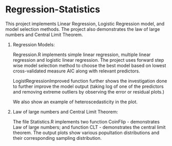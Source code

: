 # Regression-Statistics
This project implements Linear Regression, Logistic Regression model, and model selection methods. The project also demonstrates the law of large numbers and Central Limit Theorem.

1. Regression Models:

   Regression.R implements simple linear regression, multiple linear regression and logistic linear regression. The project uses forward      step wise model selection method to choose the best model based on lowest cross-validated measure AIC along with relevant predictors.
   
   LogistRegressionImproved function further shows the investigation done to further improve the model output (taking log of one of the      predictors and removing extreme outliers by observing the error or residual plots.)
   
   We also show an example of heteroscedasticity in the plot.

2. Law of large numbers and Central Limit Theorem:

   The file Statistics.R implements two function CoinFlip - demonstrates Law of large numbers; and function CLT - demonstrates the central    limit theorem. The output plots show various popultation distributions and their corresponding sampling distribution.
 
